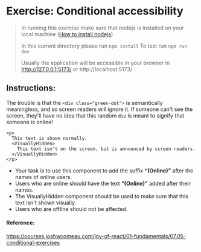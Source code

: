 # Exercise: Conditional accessibility

> In running this exercise make sure that nodejs is installed on your local machine ([How to install nodejs](https://nodejs.org/en/learn/getting-started/how-to-install-nodejs))
>
> In this current directory please run `npm install`
> To test run `npm run dev`
>
> Usually the application will be accessible in your browser in http://127.0.0.1:5173/ or http://localhost:5173/

## Instructions:

The trouble is that the `<div class="green-dot">` is semantically meaningless, and so screen readers will ignore it. If someone can't see the screen, they'll have no idea that this random `div` is meant to signify that someone is online!

```
<p>
  This text is shown normally.
  <VisuallyHidden>
    This text isn't on the screen, but is announced by screen readers.
  </VisuallyHidden>
</p>
```

- Your task is to use this component to add the suffix **“(Online)”** after the names of online users.
- Users who are online should have the text **“(Online)”** added after their names.
- The VisuallyHidden component should be used to make sure that this text isn't shown visually.
- Users who are offline should not be affected.

#### Reference:

https://courses.joshwcomeau.com/joy-of-react/01-fundamentals/07.05-conditional-exercises
